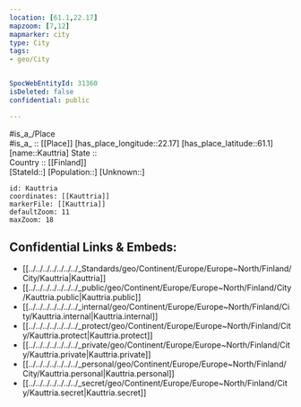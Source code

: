 ```yaml
---
location: [61.1,22.17] 
mapzoom: [7,12] 
mapmarker: city 
type: City
tags:
- geo/City


SpocWebEntityId: 31360
isDeleted: false
confidential: public

---
```

#is_a_/Place  
#is_a_ :: [[Place]] 
[has_place_longitude::22.17] 
[has_place_latitude::61.1] 
[name::Kauttria] 
State ::  
Country :: [[Finland]]  
[StateId::] 
[Population::] 
[Unknown::] 


```leaflet
id: Kauttria
coordinates: [[Kauttria]] 
markerFile: [[Kauttria]] 
defaultZoom: 11 
maxZoom: 18
```


## Confidential Links & Embeds: 
- [[../../../../../../../_Standards/geo/Continent/Europe/Europe~North/Finland/City/Kauttria|Kauttria]] 
- [[../../../../../../../_public/geo/Continent/Europe/Europe~North/Finland/City/Kauttria.public|Kauttria.public]] 
- [[../../../../../../../_internal/geo/Continent/Europe/Europe~North/Finland/City/Kauttria.internal|Kauttria.internal]] 
- [[../../../../../../../_protect/geo/Continent/Europe/Europe~North/Finland/City/Kauttria.protect|Kauttria.protect]] 
- [[../../../../../../../_private/geo/Continent/Europe/Europe~North/Finland/City/Kauttria.private|Kauttria.private]] 
- [[../../../../../../../_personal/geo/Continent/Europe/Europe~North/Finland/City/Kauttria.personal|Kauttria.personal]] 
- [[../../../../../../../_secret/geo/Continent/Europe/Europe~North/Finland/City/Kauttria.secret|Kauttria.secret]] 
